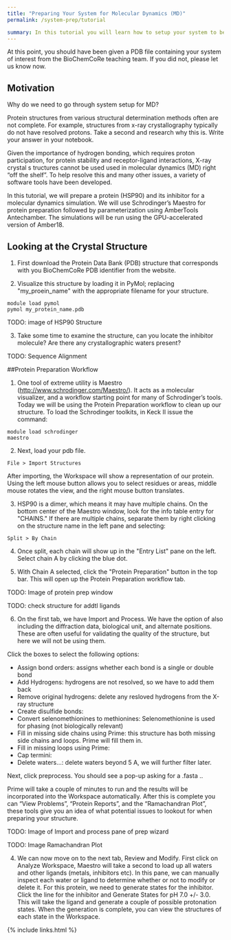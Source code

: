 ```yaml
---
title: "Preparing Your System for Molecular Dynamics (MD)"
permalink: /system-prep/tutorial

summary: In this tutorial you will learn how to setup your system to begin running molecular dynamics in Amber. As a part of this tutorial you will be introduced to the use of Schrödinger's Maestro software for protein preparation followed by parameterization using AmberTools Antechamber.
---
```





At this point, you should
have been given a PDB file containing your system of interest from the
BioChemCoRe teaching team. If you did not, please let us know now.

## Motivation

Why do we need to go through system setup for MD?

Protein structures from various structural determination methods often are not
complete. For example, structures from x-ray crystallography typically do not
have resolved protons. Take a second and research why this is. Write your
answer in your notebook.

Given the importance of hydrogen bonding, which requires proton participation,
for protein stability and receptor-ligand interactions, X-ray crystal s
tructures cannot be used used in molecular dynamics (MD) right “off the
shelf”. To help resolve this and many other issues, a variety of software
tools have been developed.

In this tutorial, we will prepare a protein (HSP90) and its inhibitor for a molecular dynamics simulation. 
We will use Schrodinger’s Maestro for protein preparation followed by parameterization using AmberTools Antechamber.
The simulations will be run using the GPU-accelerated version of Amber18.

## Looking at the Crystal Structure


1. First download the Protein Data Bank (PDB) structure that corresponds with you 
BioChemCoRe PDB identifier from the website.

2. Visualize this structure by loading it in PyMol; replacing "my_proein_name" 
with the appropriate filename for your structure.

```
module load pymol
pymol my_protein_name.pdb
```

TODO: image of HSP90 Structure

3. Take some time to examine the structure, can you locate the inhibitor molecule? 
Are there any crystallographic waters present?


TODO: Sequence Alignment


##Protein Preparation Workflow
1. One tool of extreme utility is Maestro (http://www.schrodinger.com/Maestro/). It acts as a molecular visualizer, and a workflow starting point for many of Schrodinger’s tools. Today we will be using the Protein Preparation workflow to clean up our structure. To load the Schrodinger toolkits, in Keck II issue the command:

```
module load schrodinger
maestro
```

2. Next, load your pdb file. 

```File > Import Structures```

After importing, the Workspace will show a representation of our protein. Using the left mouse button allows you to select residues or areas, middle mouse rotates the view, and the right mouse button translates. 

3. HSP90 is a dimer, which means it may have multiple chains.
On the bottom center of the Maestro window, look for the info table entry for "CHAINS." If there are multiple chains, separate them by right clicking on the structure name in the left pane and selecting: 

```Split > By Chain```

4. Once split, each chain will show up in the "Entry List" pane on the left. Select chain A by clicking the blue dot.

5. With Chain A selected, click the "Protein Preparation" button in the top bar. This will open up the Protein Preparation workflow tab.

 

TODO: Image of protein prep window

TODO: check structure for addtl ligands


6. On the first tab, we have Import and Process. We have the option of also including the diffraction data, biological unit, and alternate positions. These are often useful for validating the quality of the structure, but here we will not be using them. 

Click the boxes to select the following options:

- Assign bond orders:							assigns whether each bond is a single or double bond
- Add Hydrogens: 								hydrogens are not resolved, so we have to add them back
- Remove original hydrogens: 					delete any resloved hydrogens from the X-ray structure
- Create disulfide bonds: 
- Convert selenomethionines to methionines: 		Selenomethionine is used for phasing (not biologically relevant) 
- Fill in missing side chains using Prime:		this structure has both missing side chains and loops. Prime will fill them in.
- Fill in missing loops using Prime:
- Cap termini:
- Delete waters...:								delete waters beyond 5 A, we will further filter later.


Next, click preprocess. You should see a pop-up asking for a .fasta ..

Prime will take a couple of minutes to run and the results will be incorporated into the Workspace automatically. After this is complete you can “View Problems”, “Protein Reports”, and the “Ramachandran Plot”, these tools give you an idea of what potential issues to lookout for when preparing your structure.

TODO: Image of Import and process pane of prep wizard

TODO: Image Ramachandran Plot


4. We can now move on to the next tab, Review and Modify. First click on Analyze Workspace, Maestro will take a second to load up all waters and other ligands (metals, inhibitors etc). In this pane, we can manually inspect each water or ligand to determine whether or not to modify or delete it. For this protein, we need to generate states for the inhibitor. Click the line for the inhibitor and Generate States for pH 7.0 +/- 3.0. This will take the ligand and generate a couple of possible protonation states. When the generation is complete, you can view the structures of each state in the Workspace. 






























{% include links.html %}